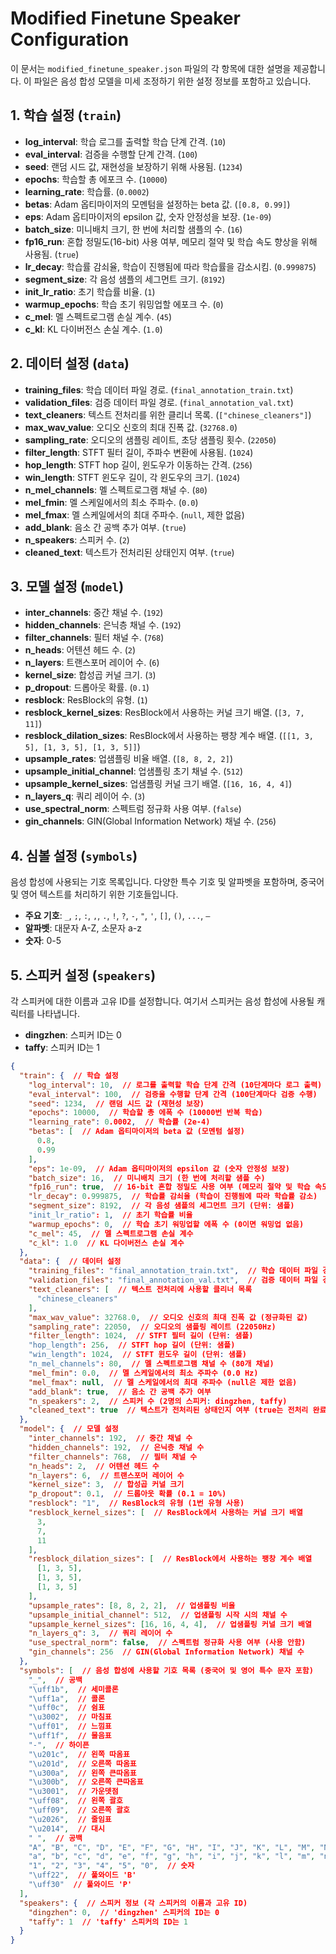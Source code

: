 # Modified Finetune Speaker Configuration

이 문서는 `modified_finetune_speaker.json` 파일의 각 항목에 대한 설명을 제공합니다. 이 파일은 음성 합성 모델을 미세 조정하기 위한 설정 정보를 포함하고 있습니다.

## 1. 학습 설정 (`train`)

- **log_interval**: 학습 로그를 출력할 학습 단계 간격. (`10`)
- **eval_interval**: 검증을 수행할 단계 간격. (`100`)
- **seed**: 랜덤 시드 값, 재현성을 보장하기 위해 사용됨. (`1234`)
- **epochs**: 학습할 총 에포크 수. (`10000`)
- **learning_rate**: 학습률. (`0.0002`)
- **betas**: Adam 옵티마이저의 모멘텀을 설정하는 beta 값. (`[0.8, 0.99]`)
- **eps**: Adam 옵티마이저의 epsilon 값, 숫자 안정성을 보장. (`1e-09`)
- **batch_size**: 미니배치 크기, 한 번에 처리할 샘플의 수. (`16`)
- **fp16_run**: 혼합 정밀도(16-bit) 사용 여부, 메모리 절약 및 학습 속도 향상을 위해 사용됨. (`true`)
- **lr_decay**: 학습률 감쇠율, 학습이 진행됨에 따라 학습률을 감소시킴. (`0.999875`)
- **segment_size**: 각 음성 샘플의 세그먼트 크기. (`8192`)
- **init_lr_ratio**: 초기 학습률 비율. (`1`)
- **warmup_epochs**: 학습 초기 워밍업할 에포크 수. (`0`)
- **c_mel**: 멜 스펙트로그램 손실 계수. (`45`)
- **c_kl**: KL 다이버전스 손실 계수. (`1.0`)

## 2. 데이터 설정 (`data`)

- **training_files**: 학습 데이터 파일 경로. (`final_annotation_train.txt`)
- **validation_files**: 검증 데이터 파일 경로. (`final_annotation_val.txt`)
- **text_cleaners**: 텍스트 전처리를 위한 클리너 목록. (`["chinese_cleaners"]`)
- **max_wav_value**: 오디오 신호의 최대 진폭 값. (`32768.0`)
- **sampling_rate**: 오디오의 샘플링 레이트, 초당 샘플링 횟수. (`22050`)
- **filter_length**: STFT 필터 길이, 주파수 변환에 사용됨. (`1024`)
- **hop_length**: STFT hop 길이, 윈도우가 이동하는 간격. (`256`)
- **win_length**: STFT 윈도우 길이, 각 윈도우의 크기. (`1024`)
- **n_mel_channels**: 멜 스펙트로그램 채널 수. (`80`)
- **mel_fmin**: 멜 스케일에서의 최소 주파수. (`0.0`)
- **mel_fmax**: 멜 스케일에서의 최대 주파수. (`null`, 제한 없음)
- **add_blank**: 음소 간 공백 추가 여부. (`true`)
- **n_speakers**: 스피커 수. (`2`)
- **cleaned_text**: 텍스트가 전처리된 상태인지 여부. (`true`)

## 3. 모델 설정 (`model`)

- **inter_channels**: 중간 채널 수. (`192`)
- **hidden_channels**: 은닉층 채널 수. (`192`)
- **filter_channels**: 필터 채널 수. (`768`)
- **n_heads**: 어텐션 헤드 수. (`2`)
- **n_layers**: 트랜스포머 레이어 수. (`6`)
- **kernel_size**: 합성곱 커널 크기. (`3`)
- **p_dropout**: 드롭아웃 확률. (`0.1`)
- **resblock**: ResBlock의 유형. (`1`)
- **resblock_kernel_sizes**: ResBlock에서 사용하는 커널 크기 배열. (`[3, 7, 11]`)
- **resblock_dilation_sizes**: ResBlock에서 사용하는 팽창 계수 배열. (`[[1, 3, 5], [1, 3, 5], [1, 3, 5]]`)
- **upsample_rates**: 업샘플링 비율 배열. (`[8, 8, 2, 2]`)
- **upsample_initial_channel**: 업샘플링 초기 채널 수. (`512`)
- **upsample_kernel_sizes**: 업샘플링 커널 크기 배열. (`[16, 16, 4, 4]`)
- **n_layers_q**: 쿼리 레이어 수. (`3`)
- **use_spectral_norm**: 스펙트럼 정규화 사용 여부. (`false`)
- **gin_channels**: GIN(Global Information Network) 채널 수. (`256`)

## 4. 심볼 설정 (`symbols`)

음성 합성에 사용되는 기호 목록입니다. 다양한 특수 기호 및 알파벳을 포함하며, 중국어 및 영어 텍스트를 처리하기 위한 기호들입니다.

- **주요 기호**: `_`, `;`, `:`, `,`, `.`, `!`, `?`, `-`, `"`, `'`, `[]`, `()`, `...`, `—`
- **알파벳**: 대문자 A-Z, 소문자 a-z
- **숫자**: 0-5

## 5. 스피커 설정 (`speakers`)

각 스피커에 대한 이름과 고유 ID를 설정합니다. 여기서 스피커는 음성 합성에 사용될 캐릭터를 나타냅니다.

- **dingzhen**: 스피커 ID는 0
- **taffy**: 스피커 ID는 1




```json
{
  "train": {  // 학습 설정
    "log_interval": 10,  // 로그를 출력할 학습 단계 간격 (10단계마다 로그 출력)
    "eval_interval": 100,  // 검증을 수행할 단계 간격 (100단계마다 검증 수행)
    "seed": 1234,  // 랜덤 시드 값 (재현성 보장)
    "epochs": 10000,  // 학습할 총 에폭 수 (10000번 반복 학습)
    "learning_rate": 0.0002,  // 학습률 (2e-4)
    "betas": [  // Adam 옵티마이저의 beta 값 (모멘텀 설정)
      0.8,
      0.99
    ],
    "eps": 1e-09,  // Adam 옵티마이저의 epsilon 값 (숫자 안정성 보장)
    "batch_size": 16,  // 미니배치 크기 (한 번에 처리할 샘플 수)
    "fp16_run": true,  // 16-bit 혼합 정밀도 사용 여부 (메모리 절약 및 학습 속도 향상)
    "lr_decay": 0.999875,  // 학습률 감쇠율 (학습이 진행됨에 따라 학습률 감소)
    "segment_size": 8192,  // 각 음성 샘플의 세그먼트 크기 (단위: 샘플)
    "init_lr_ratio": 1,  // 초기 학습률 비율
    "warmup_epochs": 0,  // 학습 초기 워밍업할 에폭 수 (0이면 워밍업 없음)
    "c_mel": 45,  // 멜 스펙트로그램 손실 계수
    "c_kl": 1.0  // KL 다이버전스 손실 계수
  },
  "data": {  // 데이터 설정
    "training_files": "final_annotation_train.txt",  // 학습 데이터 파일 경로
    "validation_files": "final_annotation_val.txt",  // 검증 데이터 파일 경로
    "text_cleaners": [  // 텍스트 전처리에 사용할 클리너 목록
      "chinese_cleaners"
    ],
    "max_wav_value": 32768.0,  // 오디오 신호의 최대 진폭 값 (정규화된 값)
    "sampling_rate": 22050,  // 오디오의 샘플링 레이트 (22050Hz)
    "filter_length": 1024,  // STFT 필터 길이 (단위: 샘플)
    "hop_length": 256,  // STFT hop 길이 (단위: 샘플)
    "win_length": 1024,  // STFT 윈도우 길이 (단위: 샘플)
    "n_mel_channels": 80,  // 멜 스펙트로그램 채널 수 (80개 채널)
    "mel_fmin": 0.0,  // 멜 스케일에서의 최소 주파수 (0.0 Hz)
    "mel_fmax": null,  // 멜 스케일에서의 최대 주파수 (null은 제한 없음)
    "add_blank": true,  // 음소 간 공백 추가 여부
    "n_speakers": 2,  // 스피커 수 (2명의 스피커: dingzhen, taffy)
    "cleaned_text": true  // 텍스트가 전처리된 상태인지 여부 (true는 전처리 완료된 텍스트 사용)
  },
  "model": {  // 모델 설정
    "inter_channels": 192,  // 중간 채널 수
    "hidden_channels": 192,  // 은닉층 채널 수
    "filter_channels": 768,  // 필터 채널 수
    "n_heads": 2,  // 어텐션 헤드 수
    "n_layers": 6,  // 트랜스포머 레이어 수
    "kernel_size": 3,  // 합성곱 커널 크기
    "p_dropout": 0.1,  // 드롭아웃 확률 (0.1 = 10%)
    "resblock": "1",  // ResBlock의 유형 (1번 유형 사용)
    "resblock_kernel_sizes": [  // ResBlock에서 사용하는 커널 크기 배열
      3,
      7,
      11
    ],
    "resblock_dilation_sizes": [  // ResBlock에서 사용하는 팽창 계수 배열
      [1, 3, 5],
      [1, 3, 5],
      [1, 3, 5]
    ],
    "upsample_rates": [8, 8, 2, 2],  // 업샘플링 비율
    "upsample_initial_channel": 512,  // 업샘플링 시작 시의 채널 수
    "upsample_kernel_sizes": [16, 16, 4, 4],  // 업샘플링 커널 크기 배열
    "n_layers_q": 3,  // 쿼리 레이어 수
    "use_spectral_norm": false,  // 스펙트럼 정규화 사용 여부 (사용 안함)
    "gin_channels": 256  // GIN(Global Information Network) 채널 수
  },
  "symbols": [  // 음성 합성에 사용할 기호 목록 (중국어 및 영어 특수 문자 포함)
    "_",  // 공백
    "\uff1b",  // 세미콜론
    "\uff1a",  // 콜론
    "\uff0c",  // 쉼표
    "\u3002",  // 마침표
    "\uff01",  // 느낌표
    "\uff1f",  // 물음표
    "-",  // 하이픈
    "\u201c",  // 왼쪽 따옴표
    "\u201d",  // 오른쪽 따옴표
    "\u300a",  // 왼쪽 큰따옴표
    "\u300b",  // 오른쪽 큰따옴표
    "\u3001",  // 가운뎃점
    "\uff08",  // 왼쪽 괄호
    "\uff09",  // 오른쪽 괄호
    "\u2026",  // 줄임표
    "\u2014",  // 대시
    " ",  // 공백
    "A", "B", "C", "D", "E", "F", "G", "H", "I", "J", "K", "L", "M", "N", "O", "P", "Q", "R", "S", "T", "U", "V", "W", "X", "Y", "Z",  // 대문자 알파벳
    "a", "b", "c", "d", "e", "f", "g", "h", "i", "j", "k", "l", "m", "n", "o", "p", "q", "r", "s", "t", "u", "v", "w", "x", "y", "z",  // 소문자 알파벳
    "1", "2", "3", "4", "5", "0",  // 숫자
    "\uff22",  // 풀와이드 'B'
    "\uff30"  // 풀와이드 'P'
  ],
  "speakers": {  // 스피커 정보 (각 스피커의 이름과 고유 ID)
    "dingzhen": 0,  // 'dingzhen' 스피커의 ID는 0
    "taffy": 1  // 'taffy' 스피커의 ID는 1
  }
}

```